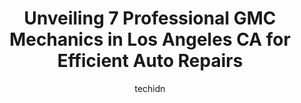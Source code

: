 ---
layout: ampstory
image: https://images.unsplash.com/photo-1625078995475-24378c4d611b?ixlib=rb-4.0.3&ixid=MnwxMjA3fDB8MHxwaG90by1wYWdlfHx8fGVufDB8fHx8&auto=format&fit=crop&w=640&h=853&q=80
author: techidn
featured: false
description: When it comes to finding reliable automotive experts in Los Angeles CA, USA, look no further than the 7 best GMC Mechanic in the area. With their exceptional skills and dedication to providi
title: Unveiling 7 Professional GMC Mechanics in Los Angeles CA for Efficient Auto Repairs
cover:
   title: Unveiling 7 Professional GMC Mechanics in Los Angeles CA for Efficient Auto Repairs
   subtitle: Rickpate
   background: https://images.unsplash.com/photo-1625078995475-24378c4d611b?ixlib=rb-4.0.3&ixid=MnwxMjA3fDB8MHxwaG90by1wYWdlfHx8fGVufDB8fHx8&auto=format&fit=crop&w=640&h=853&q=80

pages: 
 - layout: thirds
   top: <h1>#1 National Garage Auto Service</h1>
   bottom: "<p>Recently got my new car battery here, brakes, oil change and my check engine light fixed! Customer service here was great as well! Thought I had to take my car to the dea</p>"
   background: https://www.knot35.com/toplist/wp-content/uploads/2023/06/best-gmc-mechanic-1-in-los-angeles-ca-1685835513.jpeg
   backgroundblur: true
 - layout: thirds
   top: <h1>#2 Motorenn Luxury Car Service Center</h1>
   bottom: "<p>5260 W 104th St, Los Angeles, CA 90045, United States</p>"
   background: https://www.knot35.com/toplist/wp-content/uploads/2023/06/best-gmc-mechanic-2-in-los-angeles-ca-1685835514.jpeg
   cta:
      link: https://www.knot35.com/toplist/unveiling-7-professional-gmc-mechanics-in-los-angeles-ca-for-efficient-auto-repairs/
      text: Unveiling 7 Professional GMC Mechanics in Los Angeles CA for Efficient Auto Repairs
 - layout: thirds
   top: <h1>#3 MV Automotive Inc.</h1>
   bottom: "<p>3940 E Olympic Blvd, Los Angeles, CA 90023, United States</p>"
   background: https://www.knot35.com/toplist/wp-content/uploads/2023/06/best-gmc-mechanic-3-in-los-angeles-ca-1685835514.jpeg
   cta:
      link: https://www.knot35.com/toplist/unveiling-7-professional-gmc-mechanics-in-los-angeles-ca-for-efficient-auto-repairs/
      text: Unveiling 7 Professional GMC Mechanics in Los Angeles CA for Efficient Auto Repairs
 - layout: thirds
   top: <h1>#4 Jomag Auto Repair</h1>
   bottom: "<p>2808 Rowena Ave, Los Angeles, CA 90039, United States</p>"
   background: https://images.unsplash.com/photo-1547366785-564103df7e13?ixlib=rb-4.0.3&ixid=MnwxMjA3fDB8MHxwaG90by1wYWdlfHx8fGVufDB8fHx8&auto=format&fit=crop&w=640&h=853&q=80
   cta:
      link: https://www.knot35.com/toplist/unveiling-7-professional-gmc-mechanics-in-los-angeles-ca-for-efficient-auto-repairs/
      text: Unveiling 7 Professional GMC Mechanics in Los Angeles CA for Efficient Auto Repairs
 - layout: thirds
   top: <h1>#5 Cali MJ Auto Repair</h1>
   bottom: "<p>3707 S Main St, Los Angeles, CA 90007, United States</p>"
   background: https://images.unsplash.com/photo-1527066579998-dbbae57f45ce?ixlib=rb-4.0.3&ixid=MnwxMjA3fDB8MHxwaG90by1wYWdlfHx8fGVufDB8fHx8&auto=format&fit=crop&w=640&h=853&q=80
   cta:
      link: https://www.knot35.com/toplist/unveiling-7-professional-gmc-mechanics-in-los-angeles-ca-for-efficient-auto-repairs/
      text: Unveiling 7 Professional GMC Mechanics in Los Angeles CA for Efficient Auto Repairs
 - layout: thirds
   top: <h1>#6 Ruiz Automotive & Engine Rebuild</h1>
   bottom: "<p>5410 S Normandie Ave, Los Angeles, CA 90037, United States</p>"
   background: https://images.unsplash.com/photo-1533735380053-eb8d0759b24a?ixlib=rb-4.0.3&ixid=MnwxMjA3fDB8MHxwaG90by1wYWdlfHx8fGVufDB8fHx8&auto=format&fit=crop&w=640&h=853&q=80
   cta:
      link: https://www.knot35.com/toplist/unveiling-7-professional-gmc-mechanics-in-los-angeles-ca-for-efficient-auto-repairs/
      text: Unveiling 7 Professional GMC Mechanics in Los Angeles CA for Efficient Auto Repairs
 - layout: thirds
   top: <h1>#7 E & M Automotive</h1>
   bottom: "<p>5363 Venice Blvd. Unit B, Los Angeles, CA 90019, United States</p>"
   background: https://images.unsplash.com/photo-1518640467707-6811f4a6ab73?ixlib=rb-4.0.3&ixid=MnwxMjA3fDB8MHxwaG90by1wYWdlfHx8fGVufDB8fHx8&auto=format&fit=crop&w=640&h=853&q=80
   cta:
      link: https://www.knot35.com/toplist/unveiling-7-professional-gmc-mechanics-in-los-angeles-ca-for-efficient-auto-repairs/
      text: Unveiling 7 Professional GMC Mechanics in Los Angeles CA for Efficient Auto Repairs
 - layout: thirds
   middle: Continue reading...
   background: https://images.unsplash.com/photo-1553949345-eb786bb3f7ba?ixlib=rb-4.0.3&ixid=MnwxMjA3fDB8MHxwaG90by1wYWdlfHx8fGVufDB8fHx8&auto=format&fit=crop&w=640&h=853&q=80
   cta:
      link: https://www.knot35.com/toplist/unveiling-7-professional-gmc-mechanics-in-los-angeles-ca-for-efficient-auto-repairs/
      text: Unveiling 7 Professional GMC Mechanics in Los Angeles CA for Efficient Auto Repairs
      
---
